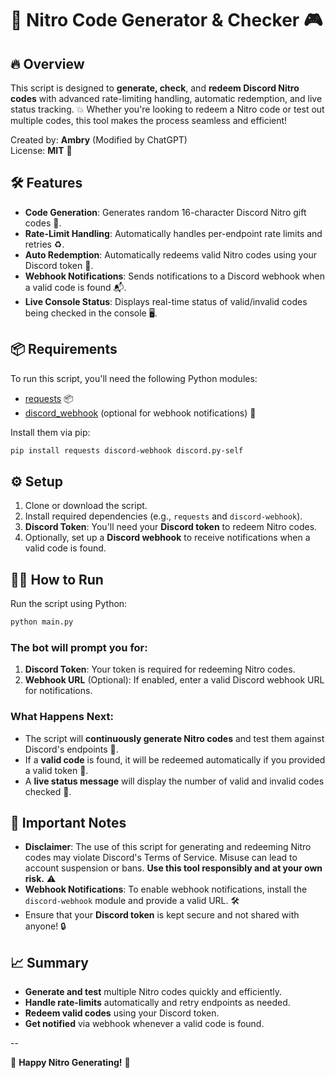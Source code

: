 # 🚀 Nitro Code Generator & Checker 🎮

## 🔥 Overview

This script is designed to **generate, check**, and **redeem Discord Nitro codes** with advanced rate-limiting handling, automatic redemption, and live status tracking. 💥 Whether you're looking to redeem a Nitro code or test out multiple codes, this tool makes the process seamless and efficient! 

Created by: **Ambry** (Modified by ChatGPT)  
License: **MIT** 📄

## 🛠 Features

- **Code Generation**: Generates random 16-character Discord Nitro gift codes 🎯.
- **Rate-Limit Handling**: Automatically handles per-endpoint rate limits and retries ♻️.
- **Auto Redemption**: Automatically redeems valid Nitro codes using your Discord token 🔑.
- **Webhook Notifications**: Sends notifications to a Discord webhook when a valid code is found 📬.
- **Live Console Status**: Displays real-time status of valid/invalid codes being checked in the console 🖥️.

## 📦 Requirements

To run this script, you'll need the following Python modules:

- [requests](https://pypi.org/project/requests/) 📦
- [discord_webhook](https://pypi.org/project/discord-webhook/) (optional for webhook notifications) 📢

Install them via pip:

```bash
pip install requests discord-webhook discord.py-self
```

## ⚙️ Setup

1. Clone or download the script.
2. Install required dependencies (e.g., `requests` and `discord-webhook`).
3. **Discord Token**: You'll need your **Discord token** to redeem Nitro codes.
4. Optionally, set up a **Discord webhook** to receive notifications when a valid code is found.

## 🏃‍♂️ How to Run

Run the script using Python:

```bash
python main.py
```

### The bot will prompt you for:
1. **Discord Token**: Your token is required for redeeming Nitro codes.
2. **Webhook URL** (Optional): If enabled, enter a valid Discord webhook URL for notifications.

### What Happens Next:
- The script will **continuously generate Nitro codes** and test them against Discord's endpoints 🔄.
- If a **valid code** is found, it will be redeemed automatically if you provided a valid token 🔑.
- A **live status message** will display the number of valid and invalid codes checked 🔢.

## 🚨 Important Notes

- **Disclaimer**: The use of this script for generating and redeeming Nitro codes may violate Discord's Terms of Service. Misuse can lead to account suspension or bans. **Use this tool responsibly and at your own risk.** ⚠️
- **Webhook Notifications**: To enable webhook notifications, install the `discord-webhook` module and provide a valid URL. 🛠️
- Ensure that your **Discord token** is kept secure and not shared with anyone! 🔒

## 📈 Summary

- **Generate and test** multiple Nitro codes quickly and efficiently.
- **Handle rate-limits** automatically and retry endpoints as needed.
- **Redeem valid codes** using your Discord token.
- **Get notified** via webhook whenever a valid code is found.

--

<!--
- Discord Nitro Code Generator
- Discord Nitro Code Checker
- Best Nitro Code Generator for Discord
- Automated Discord Nitro Code Generator
- Free Discord Nitro Code Checker
- Nitro Code Generator for Discord 2024
- Discord Nitro Code Validator Tool
- Discord Nitro Code Checker Bot
- Discord Nitro Code Redeem Checker
- Nitro Code Generator for Free Discord Nitro
- Discord Nitro Code Redemption Tool
- Discord Nitro Code Checking Tool 2024
- Discord Nitro Generator for Free Codes
- Nitro Code Checker Script for Discord
- Discord Nitro Code Giveaway Checker
- Discord Nitro Code Auto Checker
- Discord Nitro Code Generator Free Download
- Free Nitro Code Checker for Discord
- Nitro Code Validator for Discord Servers
- Discord Nitro Code Sniping Tool
- How to Check Discord Nitro Codes
- Discord Nitro Code Generator for Users
- Discord Nitro Code Generator 2024 Guide
- Nitro Code Checker for Discord Accounts
- Discord Nitro Free Code Generator 2024
- Discord Nitro Code Checker and Redeemer
- Nitro Code Validator for Discord Bots
- Discord Nitro Code Claiming System
- Discord Nitro Code Redeemer Software
- Discord Nitro Code Checker for Servers
- Discord Nitro Code Generator for Gamers
- Free Discord Nitro Code Validator Tool
- Discord Nitro Code Generator Script
- How to Use Nitro Code Generator on Discord
- Automated Nitro Code Redeem Checker for Discord
- Discord Nitro Code Checker Free Download
- Discord Nitro Code Verification Bot
- Discord Nitro Code Generating Bot
- Best Nitro Code Checker for Discord Servers
- Discord Nitro Code Check Tool for Free Codes
- Nitro Code Sniper for Discord Nitro Giveaway
- Discord Nitro Code Generator & Redeemer 2024
- How to Redeem Nitro Codes Automatically
- Discord Nitro Free Code Generator Script
- Discord Nitro Code Giveaway Generator
- Discord Nitro Code Checker for New Users
- Nitro Code Generator for Discord Free
- Discord Nitro Giveaway Code Checker Tool
- Nitro Code Generator Tool for Discord
- Discord Nitro Code Snipe Tool
- Nitro Code Checker for Discord Bots 2024
- Discord Nitro Code Checker for Webhooks
- Discord Nitro Code Generator Tutorial
- Discord Nitro Code Claiming Bot Tool
- Nitro Code Generator and Checker for Discord
- How to Check and Redeem Nitro Codes
- Free Discord Nitro Code Checker for Servers
- Discord Nitro Generator Bot for 2024
- Discord Nitro Code Checker for Giveaway Winners
- Automated Discord Nitro Code Generation Tool
- Best Discord Nitro Code Redeemer Tool
- Nitro Code Generator and Checker for Discord Accounts
- Discord Nitro Code Auto Checker and Redeemer
- Nitro Code Checker for Discord Giveaway Bots
- Discord Nitro Code Checking Service
- Discord Nitro Code Generator for Discord Users
- Discord Nitro Generator and Checker for Admins
- Fast Discord Nitro Code Checker
- Free Discord Nitro Code Generator 2024
- Discord Nitro Code Validation and Redemption Tool
- Discord Nitro Code Sniper 2024
- Discord Nitro Code Checker for Automated Tools
- Nitro Code Checker for Discord Servers
-->


🎉 **Happy Nitro Generating!** 🚀
